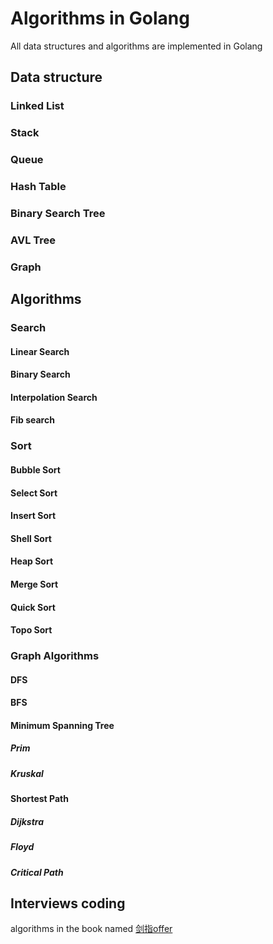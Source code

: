 # Algorithms in Golang

All data structures and algorithms are implemented in Golang

## Data structure

### Linked List

### Stack

### Queue

### Hash Table

### Binary Search Tree

### AVL Tree

### Graph

## Algorithms

### Search

#### Linear Search

#### Binary Search

#### Interpolation Search

#### Fib search

### Sort

#### Bubble Sort

#### Select Sort

#### Insert Sort

#### Shell Sort

#### Heap Sort

#### Merge Sort

#### Quick Sort

#### Topo Sort

### Graph Algorithms

#### DFS

#### BFS

#### Minimum Spanning Tree

##### Prim

##### Kruskal

#### Shortest Path

##### Dijkstra

##### Floyd

##### Critical Path

## Interviews coding

algorithms in the book named [剑指offer](http://zhedahht.blog.163.com/)